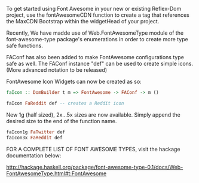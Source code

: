 To get started using Font Awesome in your new or existing Reflex-Dom project, use the fontAwesomeCDN function to create a <link> tag that references the MaxCDN Bootstrap within the widgetHead of your project.


Recently, We have madde use of Web.FontAwesomeType module of the font-awesome-type package's enumerations in order to create more type safe functions. 

FAConf has also been added to make FontAwesome configurations type safe as well. The FAConf instance "def" can be used to
create simple icons. (More advanced notation to be released)

FontAwesome Icon Widgets can now be created as so:
```Haskell
faIcon :: DomBuilder t m => FontAwesome -> FAConf -> m ()

faIcon FaReddit def -- creates a Reddit icon 
```

New 1g (half sized), 2x...5x sizes are now available. Simply append the desired size to the end of the function name. 

```Haskell
faIcon1g FaTwitter def
faIcon3x FaReddit def
```

FOR A COMPLETE LIST OF FONT AWESOME TYPES, visit the hackage documentation below:

http://hackage.haskell.org/package/font-awesome-type-0.1/docs/Web-FontAwesomeType.html#t:FontAwesome
